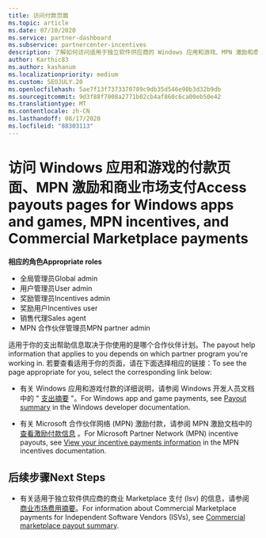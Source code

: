 ```yaml
---
title: 访问付款页面
ms.topic: article
ms.date: 07/10/2020
ms.service: partner-dashboard
ms.subservice: partnercenter-incentives
description: 了解如何访问适用于独立软件供应商的 Windows 应用和游戏、MPN 激励和商业 Marketplace 支付的费用信息。
author: Karthic83
ms.author: kashanum
ms.localizationpriority: medium
ms.custom: SEOJULY.20
ms.openlocfilehash: 5ae7f13f7373370789c9db35d546e90b3d32b9db
ms.sourcegitcommit: 9d3f88f7008a2771b02cb4af860c6ca00eb50e42
ms.translationtype: MT
ms.contentlocale: zh-CN
ms.lasthandoff: 08/17/2020
ms.locfileid: "88303113"
---
```

# <a name="access-payouts-pages-for-windows-apps-and-games-mpn-incentives-and-commercial-marketplace-payments"></a><span data-ttu-id="341bc-103">访问 Windows 应用和游戏的付款页面、MPN 激励和商业市场支付</span><span class="sxs-lookup"><span data-stu-id="341bc-103">Access payouts pages for Windows apps and games, MPN incentives, and Commercial Marketplace payments</span></span>

<span data-ttu-id="341bc-104">**相应的角色**</span><span class="sxs-lookup"><span data-stu-id="341bc-104">**Appropriate roles**</span></span>
-   <span data-ttu-id="341bc-105">全局管理员</span><span class="sxs-lookup"><span data-stu-id="341bc-105">Global admin</span></span>
-   <span data-ttu-id="341bc-106">用户管理员</span><span class="sxs-lookup"><span data-stu-id="341bc-106">User admin</span></span>
-   <span data-ttu-id="341bc-107">奖励管理员</span><span class="sxs-lookup"><span data-stu-id="341bc-107">Incentives admin</span></span>
-   <span data-ttu-id="341bc-108">奖励用户</span><span class="sxs-lookup"><span data-stu-id="341bc-108">Incentives user</span></span>
-   <span data-ttu-id="341bc-109">销售代理</span><span class="sxs-lookup"><span data-stu-id="341bc-109">Sales agent</span></span>
-   <span data-ttu-id="341bc-110">MPN 合作伙伴管理员</span><span class="sxs-lookup"><span data-stu-id="341bc-110">MPN partner admin</span></span>

<span data-ttu-id="341bc-111">适用于你的支出帮助信息取决于你使用的是哪个合作伙伴计划。</span><span class="sxs-lookup"><span data-stu-id="341bc-111">The payout help information that applies to you depends on which partner program you're working in.</span></span> <span data-ttu-id="341bc-112">若要查看适用于你的页面，请在下面选择相应的链接：</span><span class="sxs-lookup"><span data-stu-id="341bc-112">To see the page appropriate for you, select the corresponding link below:</span></span>

- <span data-ttu-id="341bc-113">有关 Windows 应用和游戏付款的详细说明，请参阅 Windows 开发人员文档中的 " [支出摘要](https://docs.microsoft.com/windows/uwp/publish/payout-summary) "。</span><span class="sxs-lookup"><span data-stu-id="341bc-113">For Windows app and game payments, see [Payout summary](https://docs.microsoft.com/windows/uwp/publish/payout-summary) in the Windows developer documentation.</span></span>

- <span data-ttu-id="341bc-114">有关 Microsoft 合作伙伴网络 (MPN) 激励付款，请参阅 MPN 激励文档中的 [查看激励付款信息](understand-incentive-payouts.md) 。</span><span class="sxs-lookup"><span data-stu-id="341bc-114">For Microsoft Partner Network (MPN) incentive payouts, see [View your incentive payments information](understand-incentive-payouts.md) in the MPN incentives documentation.</span></span>

## <a name="next-steps"></a><span data-ttu-id="341bc-115">后续步骤</span><span class="sxs-lookup"><span data-stu-id="341bc-115">Next Steps</span></span>

- <span data-ttu-id="341bc-116">有关适用于独立软件供应商的商业 Marketplace 支付 (Isv) 的信息，请参阅 [商业市场费用摘要](https://docs.microsoft.com/azure/marketplace/partner-center-portal/payout-summary)。</span><span class="sxs-lookup"><span data-stu-id="341bc-116">For information about Commercial Marketplace payments for Independent Software Vendors (ISVs), see [Commercial marketplace payout summary](https://docs.microsoft.com/azure/marketplace/partner-center-portal/payout-summary).</span></span>

